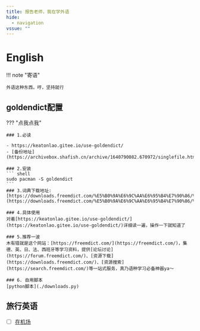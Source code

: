 ```yaml
---
title: 报告老师，我在学外语
hide:
  - navigation
vssue: ""
---
```


# English

!!! note "寄语"

    外语这种东西，哼，坚持就行

## goldendict配置

??? "点我点我"

    ### 1.必读

    - https://keatonlao.gitee.io/use-goldendict/
    - [备份地址](https://archivebox.shafish.cn/archive/1640790082.670972/singlefile.html)

    ### 2.安装
    ``` shell
    sudo pacman -S goldendict
    ```
    ### 3.词典下载地址:
    [https://downloads.freemdict.com/%E5%B0%9A%E6%9C%AA%E6%95%B4%E7%90%86/%E5%85%B1%E4%BA%AB2020.5.11/content/0_audio/The%20little%20dict/](https://downloads.freemdict.com/%E5%B0%9A%E6%9C%AA%E6%95%B4%E7%90%86/%E5%85%B1%E4%BA%AB2020.5.11/content/0_audio/The%20little%20dict/)

    ### 4.具体使用
    对着[https://keatonlao.gitee.io/use-goldendict/](https://keatonlao.gitee.io/use-goldendict/)详细读一遍，操作一下就知道了

    ### 5.推荐一波
    木有错就是这个网站：[https://freemdict.com/](https://freemdict.com/)，集德、英、日、法、西班牙等学习资料，提供[论坛讨论](https://forum.freemdict.com/)、[资源下载](https://downloads.freemdict.com/)、[资源搜索](https://search.freemdict.com/)等一站式服务，真乃语种学习必备神器ya～

    ### 6. 自用脚本
    [python脚本](./downloads.py)

## 旅行英语

- [ ] [在机场](At_the_airport.md)